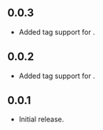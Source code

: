 ## 0.0.3

* Added <link> tag support for <head>.

## 0.0.2

* Added <meta> tag support for <head>.

## 0.0.1

* Initial release.
